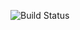 ![Build Status](https://github.com/thenormandyproject/thenormandyproject.github.io/actions/workflows/deploy.yml/badge.svg)